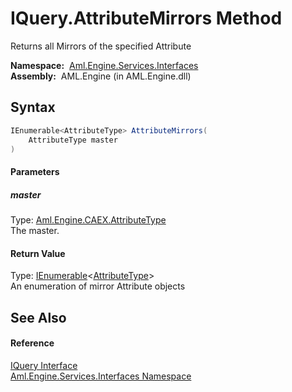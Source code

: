 IQuery.AttributeMirrors Method
==============================
Returns all Mirrors of the specified Attribute

  **Namespace:**  [Aml.Engine.Services.Interfaces][1]  
  **Assembly:**  AML.Engine (in AML.Engine.dll)

Syntax
------

```csharp
IEnumerable<AttributeType> AttributeMirrors(
	AttributeType master
)
```

#### Parameters

##### *master*
Type: [Aml.Engine.CAEX.AttributeType][2]  
The master.

#### Return Value
Type: [IEnumerable][3]&lt;[AttributeType][2]>  
 An enumeration of mirror Attribute objects 

See Also
--------

#### Reference
[IQuery Interface][4]  
[Aml.Engine.Services.Interfaces Namespace][1]  

[1]: ../README.md
[2]: ../../Aml.Engine.CAEX/AttributeType/README.md
[3]: https://docs.microsoft.com/dotnet/api/system.collections.generic.ienumerable-1
[4]: README.md
[5]: https://www.automationml.org
[6]: ../../icons/logoShade.png